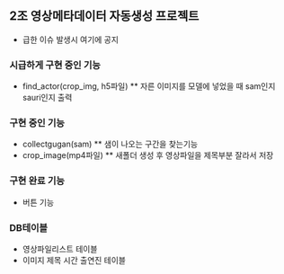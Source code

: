## 2조 영상메타데이터 자동생성 프로젝트
* 급한 이슈 발생시 여기에 공지

### 시급하게 구현 중인 기능
* find_actor(crop_img, h5파일)
** 자른 이미지를 모델에 넣었을 때 sam인지 sauri인지 출력

### 구현 중인 기능
* collectgugan(sam)
** 샘이 나오는 구간을 찾는기능
* crop_image(mp4파일)
** 새폴더 생성 후 영상파일을 제목부분 잘라서 저장

### 구현 완료 기능
* 버튼 기능

### DB테이블
* 영상파일리스트 테이블
* 이미지 제목 시간 출연진 테이블
